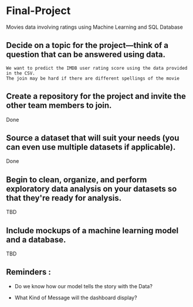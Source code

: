 # Final-Project

Movies data involving ratings using Machine Learning and SQL Database

## Decide on a topic for the project—think of a question that can be answered using data.

    We want to predict the IMDB user rating score using the data provided in the CSV.
    The join may be hard if there are different spellings of the movie

## Create a repository for the project and invite the other team members to join.
Done


## Source a dataset that will suit your needs (you can even use multiple datasets if applicable).
Done

## Begin to clean, organize, and perform exploratory data analysis on your datasets so that they're ready for analysis.
 TBD
## Include mockups of a machine learning model and a database.
TBD


 
##  Reminders : 
 * Do we know how our model tells the story with the Data?
 
 * What Kind of Message will the dashboard display?
